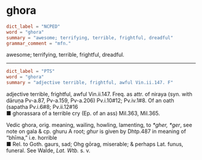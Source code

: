 # ghora

``` toml
dict_label = "NCPED"
word = "ghora"
summary = "awesome; terrifying, terrible, frightful, dreadful"
grammar_comment = "mfn."
```

awesome; terrifying, terrible, frightful, dreadful.

--------------------

``` toml
dict_label = "PTS"
word = "ghora"
summary = "adjective terrible, frightful, awful Vin.ii.147. F"
```

adjective terrible, frightful, awful Vin.ii.147. Freq. as attr. of niraya (syn. with dāruṇa Pv\-a.87, Pv\-a.159, Pv\-a.206) Pv.i.10#12; Pv.iv.1#8. Of an oath (sapatha Pv.i.6#8; Pv.ii.12#16  
■ ghorassara of a terrible cry (Ep. of an ass) Mil.363, Mil.365.

Vedic ghora, orig. meaning, wailing, howling, lamenting, to *\*gher, \*ger*, see note on gala & cp. ghuru A root; *ghur* is given by Dhtp.487 in meaning of “bhīma,” i.e. horrible  
■ Rel. to Goth. gaurs, sad; Ohg gōrag, miserable; & perhaps Lat. funus, funeral. See Walde, *Lat. Wtb.* s. v.

